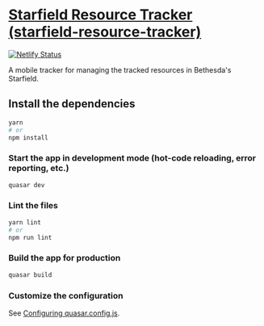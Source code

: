 # [Starfield Resource Tracker (starfield-resource-tracker)](https://starfield-resource-tracker.netlify.app)
[![Netlify Status](https://api.netlify.com/api/v1/badges/7a1434ed-a11b-4437-be48-e2cf29a91a29/deploy-status)](https://app.netlify.com/sites/starfield-resource-manager/deploys)

A mobile tracker for managing the tracked resources in Bethesda's Starfield.

## Install the dependencies
```bash
yarn
# or
npm install
```

### Start the app in development mode (hot-code reloading, error reporting, etc.)
```bash
quasar dev
```


### Lint the files
```bash
yarn lint
# or
npm run lint
```



### Build the app for production
```bash
quasar build
```

### Customize the configuration
See [Configuring quasar.config.js](https://v2.quasar.dev/quasar-cli-vite/quasar-config-js).
